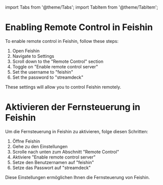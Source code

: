 import Tabs from '@theme/Tabs';
import TabItem from '@theme/TabItem';

<Tabs>
  <TabItem value="english" label="English">

# Enabling Remote Control in Feishin

To enable remote control in Feishin, follow these steps:

1. Open Feishin
2. Navigate to Settings
3. Scroll down to the "Remote Control" section
4. Toggle on "Enable remote control server"
5. Set the username to "feishin"
6. Set the password to "streamdeck"

These settings will allow you to control Feishin remotely.

  </TabItem>
  <TabItem value="german" label="Deutsch">

# Aktivieren der Fernsteuerung in Feishin

Um die Fernsteuerung in Feishin zu aktivieren, folge diesen Schritten:

1. Öffne Feishin
2. Gehe zu den Einstellungen
3. Scrolle nach unten zum Abschnitt "Remote Control"
4. Aktiviere "Enable remote control server"
5. Setze den Benutzernamen auf "feishin"
6. Setze das Passwort auf "streamdeck"

Diese Einstellungen ermöglichen Ihnen die Fernsteuerung von Feishin.

  </TabItem>
</Tabs>